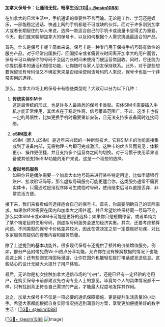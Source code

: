 **加拿大保号卡：让通讯无忧，畅享生活[[TG💪+ @esim1088](https://t.me/s/esim1088)]**

在加拿大的日常生活中，手机通讯的重要性不言而喻。无论是工作、学习还是娱乐，一部能稳定通话、快速上网的手机都是不可或缺的伙伴。而对于许多刚到加拿大或者长期居住的华人来说，选择一款适合自己的手机卡或流量卡显得尤为重要。今天，我们就来聊聊加拿大的保号卡，以及如何根据个人需求挑选最适合的产品。

首先，什么是保号卡呢？简单来说，保号卡是一种专门用于保持手机号码有效性的服务产品。对于经常出国旅行、回国探亲或者需要长时间离开加拿大的用户而言，保号卡可以确保你的号码不会因为长时间未使用而被运营商回收。同时，它还能为你提供基本的通话和短信功能，让你随时与家人朋友保持联系。此外，对于那些想要保留现有号码但又不确定未来是否继续使用该号码的人来说，保号卡也是一个非常实用的选择。

那么，加拿大市场上的保号卡有哪些类型呢？大致可以分为以下几种：

1. **传统实体SIM卡**  
   这是最传统的形式，也是许多人最熟悉的保号卡类型。实体SIM卡需要插入手机才能正常使用，其优点在于稳定性高，信号覆盖范围广。不过，这类卡也有一定的局限性，比如更换手机时需要重新安装，且无法支持多设备同时连接网络。

2. **eSIM技术**  
   eSIM（嵌入式SIM）是近年来兴起的一种新型技术，它将SIM卡的功能直接集成到了设备内部，无需物理卡片即可完成激活。这种卡的优点显而易见：体积更小、操作更便捷，并且支持多个运营商之间的切换。对于习惯于使用苹果设备或其他支持eSIM功能的用户来说，这是一个理想的选择。

3. **虚拟号码服务**  
   如果你只是偶尔需要一个加拿大本地号码来进行某些特定用途，比如申请银行账户、接收验证码等，那么虚拟号码服务可能更适合你。这类服务通常不需要实体卡，只需通过应用程序即可生成临时号码，使用结束后可以直接丢弃，非常灵活方便。

接下来，我们来看看如何选择适合自己的保号卡。首先，你需要明确自己的实际需求。如果你经常需要在国内和加拿大之间往返，并且希望始终保持同一号码不变，那么实体SIM卡或eSIM卡可能是更好的选择；如果你只是短期停留，或者单纯为了某个特定目的使用号码，则虚拟号码服务会更加经济实惠。其次，还要考虑预算问题。不同类型的保号卡价格差异较大，因此在做决定之前一定要做好功课，对比多家服务商提供的套餐内容和服务质量。

除了上述提到的基本功能外，很多现代保号卡还提供了额外的价值增值服务。例如，部分产品附带免费Wi-Fi热点分享功能，允许你在没有蜂窝数据的情况下也能高速上网；还有些则支持国际漫游，让你在国外也能轻松拨打电话或发送信息。这些贴心的设计无疑大大提升了用户体验。

最后，无论你是初次接触加拿大通信市场的“小白”，还是已经有一定经验的老用户，在购买保号卡前都建议先咨询专业人士的意见。毕竟每个人的具体情况都不一样，只有找到真正符合自己需求的产品，才能最大程度地发挥其作用。

总之，加拿大保号卡不仅是一项必要的通讯保障措施，更是提升生活质量的小助手。希望大家都能根据自身实际情况挑选到满意的方案，享受更加便捷美好的数字生活！[[TG💪+ @esim1088](https://t.me/s/esim1088)]

[[TG💪+ @esim1088](https://t.me/s/esim1088) ![Image](https://i.postimg.cc/4NQfJmqS/Snipaste-2025-05-13-00-14-12.png)]